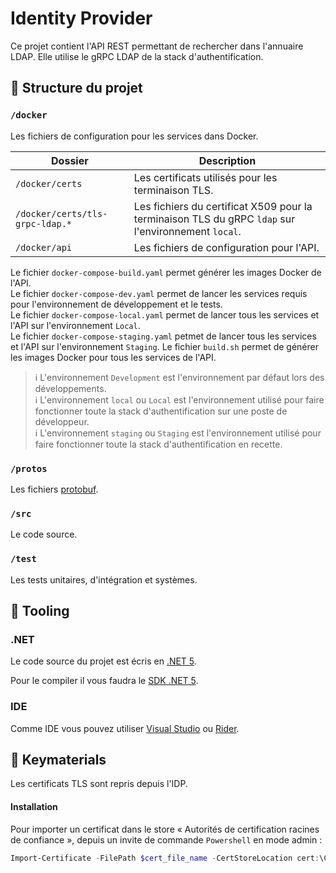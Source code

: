 # Identity Provider

Ce projet contient l'API REST permettant de rechercher dans l'annuaire LDAP.
Elle utilise le gRPC LDAP de la stack d'authentification.

## 📁 Structure du projet

### `/docker`

Les fichiers de configuration pour les services dans Docker.

| Dossier                             | Description                                                                                                    |
| ----------------------------------- | -------------------------------------------------------------------------------------------------------------- |
| `/docker/certs`                     | Les certificats utilisés pour les terminaison TLS.                                                             |
| `/docker/certs/tls-grpc-ldap.*`     | Les fichiers du certificat X509 pour la terminaison TLS du gRPC `ldap` sur l'environnement `local`.            |
| `/docker/api`                       | Les fichiers de configuration pour l'API.                                                                      |

Le fichier `docker-compose-build.yaml` permet générer les images Docker de l'API.<br />
Le fichier `docker-compose-dev.yaml` permet de lancer les services requis pour l'environnement de développement et le tests.<br />
Le fichier `docker-compose-local.yaml` permet de lancer tous les services et l'API sur l'environnement `Local`.<br />
Le fichier `docker-compose-staging.yaml` petmet de lancer tous les services et l'API sur l'environnement `Staging`.
Le fichier `build.sh` permet de générer les images Docker pour tous les services de l'API.

> ℹ️ L'environnement `Development` est l'environnement par défaut lors des développements.<br />
> ℹ️ L'environnement `local` ou `Local` est l'environnement utilisé pour faire fonctionner toute la stack d'authentification sur une poste de développeur.<br />
> ℹ️ L'environnement `staging` ou `Staging` est l'environnement utilisé pour faire fonctionner toute la stack d'authentification en recette.

### `/protos`

Les fichiers [protobuf](https://developers.google.com/protocol-buffers).

### `/src`

Le code source.

### `/test`

Les tests unitaires, d'intégration et systèmes.

## 🧰 Tooling

### .NET

Le code source du projet est écris en [.NET 5](https://dot.net).

Pour le compiler il vous faudra le [SDK .NET 5](https://dotnet.microsoft.com/download).

### IDE

Comme IDE vous pouvez utiliser [Visual Studio](https://visualstudio.microsoft.com/en/downloads) ou [Rider](https://www.jetbrains.com/rider).

## 🔑 Keymaterials

Les certificats TLS sont repris depuis l'IDP.

#### Installation

Pour importer un certificat dans le store « Autorités de certification racines de confiance », depuis un invite de commande `Powershell` en mode admin :

```powershell
Import-Certificate -FilePath $cert_file_name -CertStoreLocation cert:\CurrentUser\Root
```
